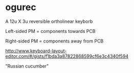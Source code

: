 # ogurec
A 12u X 3u reversible ortholinear keyborb

Left-sided PM = components towards PCB

Right-sided PM = components away from PCB

http://www.keyboard-layout-editor.com/#/gists/f1bda3a87822868599cf6e3c4340f594

"Russian cucumber"

